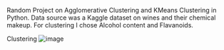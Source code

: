 Random Project on Agglomerative Clustering and KMeans Clustering in Python. Data source was a Kaggle dataset on wines and their chemical makeup. For clustering I chose Alcohol content and Flavanoids.

Clustering
![image](https://github.com/williamreid2020/wineclustering/assets/47949821/d7028e45-be17-48c0-b964-6d9db9b4c3ca)

